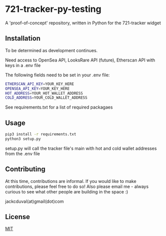 # 721-tracker-py-testing

A 'proof-of-concept' repository, written in Python for the 721-tracker widget

## Installation

To be determined as development continues. 

Need access to OpenSea API, LooksRare API (future), Etherscan API with keys in a .env file

The following fields need to be set in your .env file:
```bash
ETHERSCAN_API_KEY=YOUR_KEY_HERE
OPENSEA_API_KEY=YOUR_KEY_HERE
HOT_ADDRESS=YOUR_HOT_WALLET_ADDRESS
COLD_ADDRESS=YOUR_COLD_WALLET_ADDRESS
```

See requirements.txt for a list of required packagaes


## Usage
```bash
pip3 install -r requirements.txt
python3 setup.py
```
setup.py will call the tracker file's main with hot and cold wallet addresses from the .env file

## Contributing
At this time, contributions are informal. If you would like to make contributions, please feel free to do so! Also please email me - always curious to see what other people are building in the space :) 

jackcduval(at)gmail(dot)com

## License
[MIT](https://choosealicense.com/licenses/mit/)
